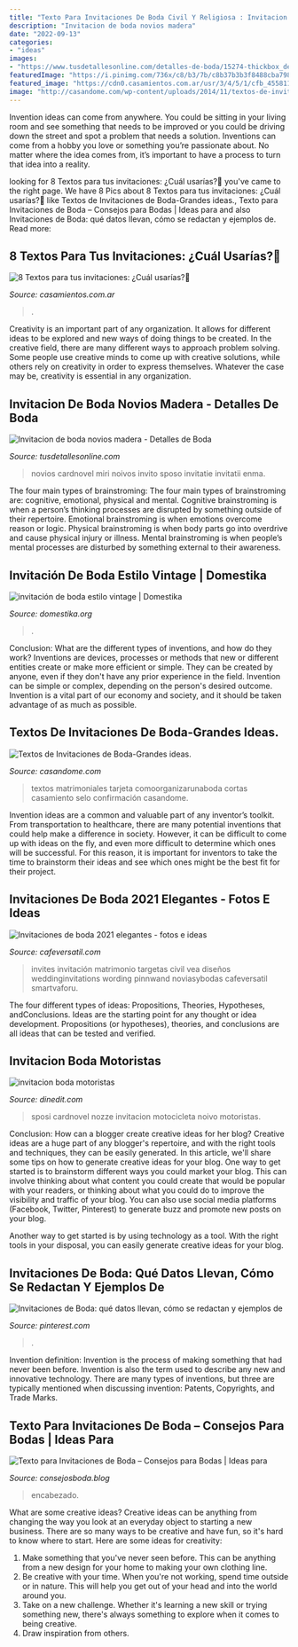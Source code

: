 ```yaml
---
title: "Texto Para Invitaciones De Boda Civil Y Religiosa : Invitacion De Boda Novios Madera"
description: "Invitacion de boda novios madera"
date: "2022-09-13"
categories:
- "ideas"
images:
- "https://www.tusdetallesonline.com/detalles-de-boda/15274-thickbox_default/invitacion-de-boda-novios-madera.jpg"
featuredImage: "https://i.pinimg.com/736x/c8/b3/7b/c8b37b3b3f8488cba798776b245f0f3b--casual-wedding-ideas.jpg?b=t"
featured_image: "https://cdn0.casamientos.com.ar/usr/3/4/5/1/cfb_455811.jpg"
image: "http://casandome.com/wp-content/uploads/2014/11/textos-de-invitaciones-de-boda-2.jpg"
---
```



Invention ideas can come from anywhere. You could be sitting in your living room and see something that needs to be improved or you could be driving down the street and spot a problem that needs a solution. Inventions can come from a hobby you love or something you’re passionate about. No matter where the idea comes from, it’s important to have a process to turn that idea into a reality.

	

		
looking for 8 Textos para tus invitaciones: ¿Cuál usarías?🤔 you've came to the right page. We have 8 Pics about 8 Textos para tus invitaciones: ¿Cuál usarías?🤔 like Textos de Invitaciones de Boda-Grandes ideas., Texto para Invitaciones de Boda – Consejos para Bodas | Ideas para and also Invitaciones de Boda: qué datos llevan, cómo se redactan y ejemplos de. Read more:
		
    
## 8 Textos Para Tus Invitaciones: ¿Cuál Usarías?🤔

<img loading=lazy src="https://cdn0.casamientos.com.ar/usr/3/4/5/1/cfb_455811.jpg" onerror="this.onerror=null;this.src='https://tse2.mm.bing.net/th?id=OIP.8La_LvlxvPQcRfveUnRodAHaH_&amp;pid=15.1';" alt="8 Textos para tus invitaciones: ¿Cuál usarías?🤔">

_Source: casamientos.com.ar_

>. 

	

Creativity is an important part of any organization. It allows for different ideas to be explored and new ways of doing things to be created. In the creative field, there are many different ways to approach problem solving. Some people use creative minds to come up with creative solutions, while others rely on creativity in order to express themselves. Whatever the case may be, creativity is essential in any organization.

    
## Invitacion De Boda Novios Madera - Detalles De Boda

<img loading=lazy src="https://www.tusdetallesonline.com/detalles-de-boda/15274-thickbox_default/invitacion-de-boda-novios-madera.jpg" onerror="this.onerror=null;this.src='https://tse2.mm.bing.net/th?id=OIP.tnTbupsk5FDP31lDEWsQLQHaHa&amp;pid=15.1';" alt="Invitacion de boda novios madera - Detalles de Boda">

_Source: tusdetallesonline.com_

>novios cardnovel miri noivos invito sposo invitatie invitatii enma. 

	

The four main types of brainstroming:
The four main types of brainstroming are: cognitive, emotional, physical and mental. Cognitive brainstroming is when a person’s thinking processes are disrupted by something outside of their repertoire. Emotional brainstroming is when emotions overcome reason or logic. Physical brainstroming is when body parts go into overdrive and cause physical injury or illness. Mental brainstroming is when people’s mental processes are disturbed by something external to their awareness.

    
## Invitación De Boda Estilo Vintage | Domestika

<img loading=lazy src="https://assets8.domestika.org/project-covers/000/103/238/103238-original-Invitaciones_de_Boda_Imprenta_Pedragosa_B11N.JPG?1391774193" onerror="this.onerror=null;this.src='https://tse4.mm.bing.net/th?id=OIP.cchsXZ0OR-gUJjPDIQMb4QHaHa&amp;pid=15.1';" alt="invitación de boda estilo vintage | Domestika">

_Source: domestika.org_

>. 

	

Conclusion: What are the different types of inventions, and how do they work?
Inventions are devices, processes or methods that new or different entities create or make more efficient or simple. They can be created by anyone, even if they don't have any prior experience in the field. Invention can be simple or complex, depending on the person's desired outcome. Invention is a vital part of our economy and society, and it should be taken advantage of as much as possible.

    
## Textos De Invitaciones De Boda-Grandes Ideas.

<img loading=lazy src="http://casandome.com/wp-content/uploads/2014/11/textos-de-invitaciones-de-boda-2.jpg" onerror="this.onerror=null;this.src='https://tse2.mm.bing.net/th?id=OIP.Nvij8cT7oG_pex7QHE9AeQHaE8&amp;pid=15.1';" alt="Textos de Invitaciones de Boda-Grandes ideas.">

_Source: casandome.com_

>textos matrimoniales tarjeta comoorganizarunaboda cortas casamiento selo confirmación casandome. 

	

Invention ideas are a common and valuable part of any inventor’s toolkit. From transportation to healthcare, there are many potential inventions that could help make a difference in society. However, it can be difficult to come up with ideas on the fly, and even more difficult to determine which ones will be successful. For this reason, it is important for inventors to take the time to brainstorm their ideas and see which ones might be the best fit for their project.

    
## Invitaciones De Boda 2021 Elegantes - Fotos E Ideas

<img loading=lazy src="https://cafeversatil.com/noviasybodas/wp-content/uploads/2016/12/024-1.jpg" onerror="this.onerror=null;this.src='https://tse2.mm.bing.net/th?id=OIP.aACIlNRaD_Ae7sJRjYugWAHaE7&amp;pid=15.1';" alt="Invitaciones de boda 2021 elegantes - fotos e ideas">

_Source: cafeversatil.com_

>invites invitación matrimonio targetas civil vea diseños weddinginvitations wording pinnwand noviasybodas cafeversatil smartvaforu. 

	

The four different types of ideas: Propositions, Theories, Hypotheses, andConclusions.
Ideas are the starting point for any thought or idea development. Propositions (or hypotheses), theories, and conclusions are all ideas that can be tested and verified.

    
## Invitacion Boda Motoristas

<img loading=lazy src="https://cdn.pymesenlared.es/img/54/703/65124/39132-1.JPG" onerror="this.onerror=null;this.src='https://tse2.mm.bing.net/th?id=OIP.ellvybAFz5ZwG47q7qvPRQHaHa&amp;pid=15.1';" alt="invitacion boda motoristas">

_Source: dinedit.com_

>sposi cardnovel nozze invitacion motocicleta noivo motoristas. 

	

Conclusion: How can a blogger create creative ideas for her blog?
Creative ideas are a huge part of any blogger's repertoire, and with the right tools and techniques, they can be easily generated. In this article, we'll share some tips on how to generate creative ideas for your blog.
One way to get started is to brainstorm different ways you could market your blog. This can involve thinking about what content you could create that would be popular with your readers, or thinking about what you could do to improve the visibility and traffic of your blog. You can also use social media platforms (Facebook, Twitter, Pinterest) to generate buzz and promote new posts on your blog.

Another way to get started is by using technology as a tool. With the right tools in your disposal, you can easily generate creative ideas for your blog.

    
## Invitaciones De Boda: Qué Datos Llevan, Cómo Se Redactan Y Ejemplos De

<img loading=lazy src="https://i.pinimg.com/736x/c8/b3/7b/c8b37b3b3f8488cba798776b245f0f3b--casual-wedding-ideas.jpg?b=t" onerror="this.onerror=null;this.src='https://tse4.mm.bing.net/th?id=OIP.c-3TuaH4JfnpIV6EBemHyAHaLK&amp;pid=15.1';" alt="Invitaciones de Boda: qué datos llevan, cómo se redactan y ejemplos de">

_Source: pinterest.com_

>. 

	

Invention definition:
Invention is the process of making something that had never been before. Invention is also the term used to describe any new and innovative technology. There are many types of inventions, but three are typically mentioned when discussing invention: Patents, Copyrights, and Trade Marks.

    
## Texto Para Invitaciones De Boda – Consejos Para Bodas | Ideas Para

<img loading=lazy src="https://www.consejosboda.blog/wp-content/uploads/2018/08/encabezado-3.jpg" onerror="this.onerror=null;this.src='https://tse2.mm.bing.net/th?id=OIP.I2FXqJvd05bm4h_DGb7dfQHaJ4&amp;pid=15.1';" alt="Texto para Invitaciones de Boda – Consejos para Bodas | Ideas para">

_Source: consejosboda.blog_

>encabezado. 

	

What are some creative ideas?
Creative ideas can be anything from changing the way you look at an everyday object to starting a new business. There are so many ways to be creative and have fun, so it's hard to know where to start. Here are some ideas for creativity: 
1. Make something that you've never seen before. This can be anything from a new design for your home to making your own clothing line. 
2. Be creative with your time. When you're not working, spend time outside or in nature. This will help you get out of your head and into the world around you. 
3. Take on a new challenge. Whether it's learning a new skill or trying something new, there's always something to explore when it comes to being creative. 
4. Draw inspiration from others.

